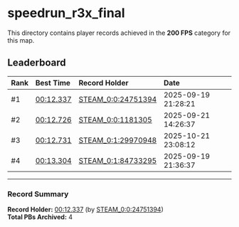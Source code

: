 # speedrun_r3x_final

This directory contains player records achieved in the **200 FPS** category for this map.

## Leaderboard

| Rank | Best Time | Record Holder | Date                |
| :--- | :-------- | :------------ | :------------------ |
| #1   | [00:12.337](./00012337_STEAM_0_0_24751394_20250919-212821.zip) | [STEAM_0:0:24751394](https://speedrun16.com/profile/STEAM_0:0:24751394)   | 2025-09-19 21:28:21 |
| #2   | [00:12.726](./00012726_STEAM_0_0_1181305_20250921-142637.zip) | [STEAM_0:0:1181305](https://speedrun16.com/profile/STEAM_0:0:1181305)   | 2025-09-21 14:26:37 |
| #3   | [00:12.731](./00012731_STEAM_0_1_29970948_20251021-230812.zip) | [STEAM_0:1:29970948](https://speedrun16.com/profile/STEAM_0:1:29970948)   | 2025-10-21 23:08:12 |
| #4   | [00:13.304](./00013304_STEAM_0_1_84733295_20250919-213637.zip) | [STEAM_0:1:84733295](https://speedrun16.com/profile/STEAM_0:1:84733295)   | 2025-09-19 21:36:37 |

---

### Record Summary
**Record Holder:** [00:12.337](./00012337_STEAM_0_0_24751394_20250919-212821.zip) (by [STEAM_0:0:24751394](https://speedrun16.com/profile/STEAM_0:0:24751394))  
**Total PBs Archived:** 4